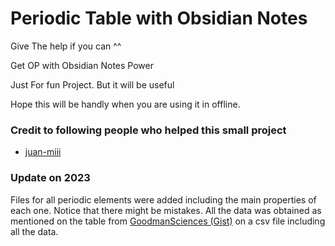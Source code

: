# Periodic Table with Obsidian Notes

Give The help if you can ^^

Get OP with Obsidian Notes Power

Just For fun Project. But it will be useful

Hope this will be handly when you are using it in offline.

### Credit to following people who helped this small project
- [juan-miii](https://github.com/juan-miii)


### Update on 2023

Files for all periodic elements were added including the main properties of each one. Notice that there might be mistakes. All the data was obtained as mentioned on the table from [GoodmanSciences (Gist)](https://gist.github.com/GoodmanSciences/c2dd862cd38f21b0ad36b8f96b4bf1ee) on a csv file including all the data.
